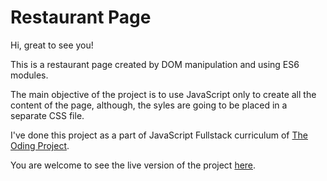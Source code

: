 # Restaurant Page

Hi, great to see you!

This is a restaurant page created by DOM manipulation and using ES6 modules.

The main objective of the project is to use JavaScript only to create all the content of the page, although, the syles are going to be placed in a separate CSS file.

I've done this project as a part of JavaScript Fullstack curriculum of [The Oding Project](https://www.theodinproject.com/).

You are welcome to see the live version of the project [here](https://sergiojc90.github.io/restaurant-page/).
